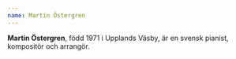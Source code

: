 ```yaml
---
name: Martin Östergren
---
```


**Martin Östergren**, född 1971 i Upplands Väsby, är en svensk pianist, kompositör och arrangör.
